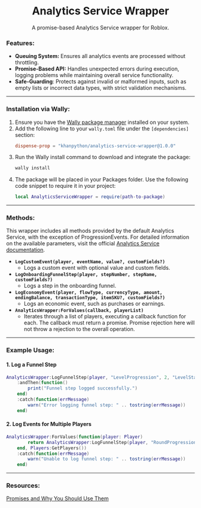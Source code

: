 <div align="center">
	<h1>Analytics Service Wrapper</h1>
  <p>A promise-based Analytics Service wrapper for Roblox.</p>
</div>


### Features:

- **Queuing System:** Ensures all analytics events are processed without throttling.
- **Promise-Based API:** Handles unexpected errors during execution, logging problems while maintaining overall service functionality.
- **Safe-Guarding**: Protects against invalid or malformed inputs, such as empty lists or incorrect data types, with strict validation mechanisms.

---

### Installation via Wally:

1. Ensure you have the [Wally package manager](https://github.com/UpliftGames/wally) installed on your system.
2. Add the following line to your `wally.toml` file under the `[dependencies]` section:
   ```toml
   dispense-prop = "khanpython/analytics-service-wrapper@1.0.0"
   ```
3. Run the Wally install command to download and integrate the package:
    ```bash
    wally install
    ```
4. The package will be placed in your Packages folder. Use the following code snippet to require it in your project:
    ```lua
    local AnalyticsServiceWrapper = require(path-to-package)
    ```

---


### Methods:

This wrapper includes all methods provided by the default Analytics Service, with the exception of ProgressionEvents. For detailed information on the available parameters, visit the official [Analytics Service documentation](https://create.roblox.com/docs/reference/engine/classes/AnalyticsService#summary).

- **`LogCustomEvent(player, eventName, value?, customFields?)`**
  - Logs a custom event with optional value and custom fields.
- **`LogOnboardingFunnelStep(player, stepNumber, stepName, customFields?)`**
  - Logs a step in the onboarding funnel.
- **`LogEconomyEvent(player, flowType, currencyType, amount, endingBalance, transactionType, itemSKU?, customFields?)`**
  - Logs an economic event, such as purchases or earnings.
- **`AnalyticsWrapper:ForValues(callback, playerList)`**
  - Iterates through a list of players, executing a callback function for each. The callback must return a promise. Promise rejection here will not throw a rejection to the overall operation.
---

### Example Usage:

#### 1. Log a Funnel Step

```lua
AnalyticsWrapper:LogFunnelStep(player, "LevelProgression", 2, "LevelStart")
    :andThen(function()
        print("Funnel step logged successfully.")
    end)
    :catch(function(errMessage)
        warn("Error logging funnel step: " .. tostring(errMessage))
    end)
```

#### 2. Log Events for Multiple Players

```lua
AnalyticsWrapper:ForValues(function(player: Player)
        return AnalyticsWrapper:LogFunnelStep(player, "RoundProgression", 1, "Lobby")
    end, Players:GetPlayers())
    :catch(function(errMessage)
        warn("Unable to log funnel step: " .. tostring(errMessage))
    end)
```

---
### Resources:

[Promises and Why You Should Use Them](https://devforum.roblox.com/t/promises-and-why-you-should-use-them/350825)
